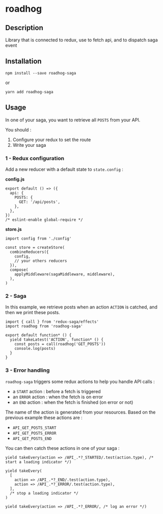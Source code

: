# roadhog

## Description
Library that is connected to redux, use to fetch api, and to dispatch saga event

## Installation
```
npm install --save roadhog-saga
```
or
```
yarn add roadhog-saga
```

## Usage
In one of your saga, you want to retrieve all `POSTS` from your API.

You should :
 1. Configure your redux to set the route
 2. Write your saga

### 1 - Redux configuration
Add a new reducer with a default state to `state.config` :

**config.js**
```es6
export default () => ({
  api: {
    POSTS: {
      GET: '/api/posts',
    },
  },
})
/* eslint-enable global-require */
```

**store.js**
```es6
import config from './config'

const store = createStore(
  combineReducers({
    config,
    // your others reducers
  }),
  compose(
    applyMiddleware(sagaMiddleware, middleware),
  ),
)
```

### 2 - Saga
In this example, we retrieve posts when an action `ACTION` is catched, and then we print these posts.
```es6
import { call } from 'redux-saga/effects'
import roadhog from 'roadhog-saga'

export default function* () {
  yield takeLatest('ACTION', function* () {
    const posts = call(roadhog('GET_POSTS'))
    console.log(posts)
  }
}
```

### 3 - Error handling
`roadhog-saga` triggers some redux actions to help you handle API calls :
 - a `START` action : before a fetch is triggered
 - an `ERROR` action : when the fetch is on error
 - an `END` action : when the fetch is finished (on error or not)

The name of the action is generated from your resources.
Based on the previous example these actions are :
 - `API_GET_POSTS_START`
 - `API_GET_POSTS_ERROR`
 - `API_GET_POSTS_END`

You can then catch these actions in one of your saga :
```es6
yield takeEvery(action => /API_.*?_STARTED/.test(action.type), /* start a loading indicator */)

yield takeEvery(
  [
    action => /API_.*?_END/.test(action.type),
    action => /API_.*?_ERROR/.test(action.type),
  ],
  /* stop a loading indicator */
)

yield takeEvery(action => /API_.*?_ERROR/, /* log an error */)
```
